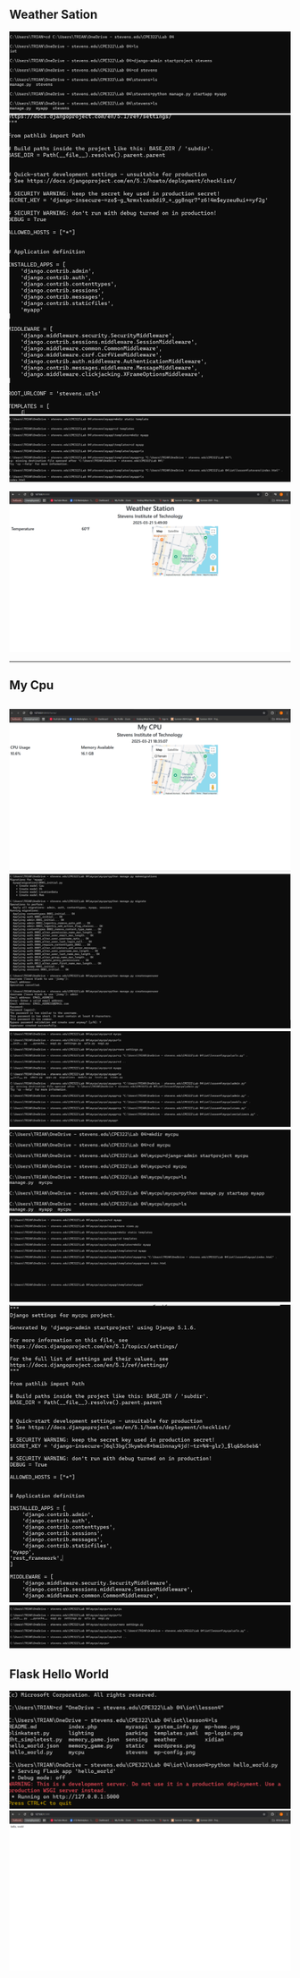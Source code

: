 Weather Sation
---
![](stevensstart.png)
![](settingsnano.png)
![](stevensstatic.png)

![](weatherstation.png)

---
My Cpu
---
![](myCPUsite.png)
![](myCpumigrations.png)
![](mycpuadminetc.png)
![](mycpucreation.png)
![](mycpuindex.png)
![](mycpusettings.png)
![](mycpuurls.png)
---
Flask Hello World
---
![](FlaskCmd.png)
![](flaskSite.png)
